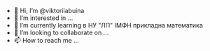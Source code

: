 - 👋 Hi, I’m @viktoriiabuina
- 👀 I’m interested in ...
- 🌱 I’m currently learning  в НУ "ЛП" ІМФН  прикладна математика
- 💞️ I’m looking to collaborate on ...
- 📫 How to reach me ...

<!---
viktoriiabuina/viktoriiabuina is a ✨ special ✨ repository because its `README.md` (this file) appears on your GitHub profile.
You can click the Preview link to take a look at your changes.
--->
